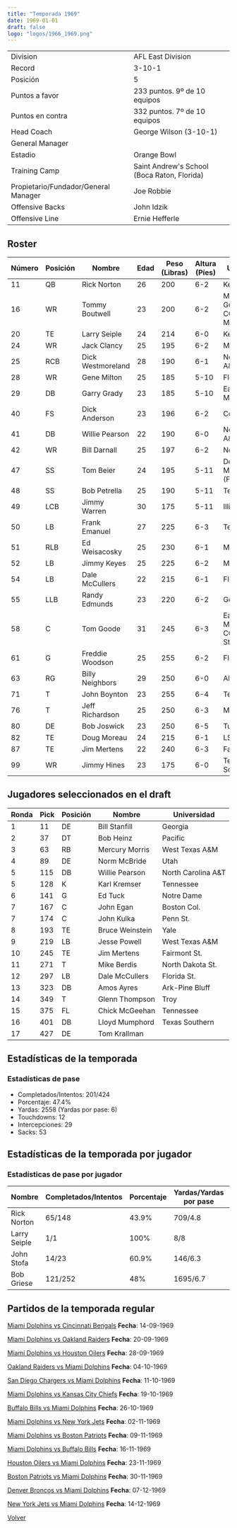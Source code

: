 ```yaml
---
title: "Temporada 1969"
date: 1969-01-01
draft: false
logo: "logos/1966_1969.png"
---
```


|                      |                      |
|-------------------------|---------------------------|
| Division               | AFL East Division            |
| Record                 | 3-10-1              |
| Posición               | 5            |
| Puntos a favor         | 233 puntos. 9º de 10 equipos           |
| Puntos en contra       | 332 puntos. 7º de 10 equipos       |
| Head Coach             | George Wilson (3-10-1)               |
| General Manager        |       |
| Estadio                | Orange Bowl             |
| Training Camp          | Saint Andrew's School (Boca Raton, Florida)        |
| Propietario/Fundador/General Manager | Joe Robbie |
| Offensive Backs | John Idzik |
| Offensive Line | Ernie Hefferle |


## Roster

| Número | Posición | Nombre           | Edad | Peso (Libras) | Altura (Píes) | Universidad          |
|--------|----------|------------------|------|---------------|---------------|----------------------|
| 11 | QB | Rick Norton | 26 | 200 | 6-2 | Kentucky |
| 16 | WR | Tommy Boutwell | 23 | 200 | 6-2 | Mississippi Gulf Coast CC,Southern Miss |
| 20 | TE | Larry Seiple | 24 | 214 | 6-0 | Kentucky |
| 24 | WR | Jack Clancy | 25 | 195 | 6-2 | Michigan |
| 25 | RCB | Dick Westmoreland | 28 | 190 | 6-1 | North Carolina A&T |
| 28 | WR | Gene Milton | 25 | 185 | 5-10 | Florida A&M |
| 29 | DB | Garry Grady | 23 | 185 | 5-10 | Eastern Michigan |
| 40 | FS | Dick Anderson | 23 | 196 | 6-2 | Colorado |
| 41 | DB | Willie Pearson | 22 | 190 | 6-0 | North Carolina A&T |
| 42 | WR | Bill Darnall | 25 | 197 | 6-2 | North Carolina |
| 47 | SS | Tom Beier | 24 | 195 | 5-11 | Detroit Mercy,Miami (FL) |
| 48 | SS | Bob Petrella | 25 | 190 | 5-11 | Tennessee |
| 49 | LCB | Jimmy Warren | 30 | 175 | 5-11 | Illinois |
| 50 | LB | Frank Emanuel | 27 | 225 | 6-3 | Tennessee |
| 51 | RLB | Ed Weisacosky | 25 | 230 | 6-1 | Miami (FL) |
| 52 | LB | Jimmy Keyes | 25 | 225 | 6-2 | Mississippi |
| 54 | LB | Dale McCullers | 22 | 215 | 6-1 | Florida St. |
| 55 | LLB | Randy Edmunds | 23 | 220 | 6-2 | Georgia Tech |
| 58 | C | Tom Goode | 31 | 245 | 6-3 | East Mississippi CC,Mississippi St. |
| 61 | G | Freddie Woodson | 25 | 255 | 6-2 | Florida A&M |
| 63 | RG | Billy Neighbors | 29 | 250 | 6-0 | Alabama |
| 71 | T | John Boynton | 23 | 255 | 6-4 | Tennessee |
| 76 | T | Jeff Richardson | 25 | 250 | 6-3 | Michigan St. |
| 80 | DE | Bob Joswick | 23 | 250 | 6-5 | Tulsa |
| 82 | TE | Doug Moreau | 24 | 215 | 6-1 | LSU |
| 87 | TE | Jim Mertens | 22 | 240 | 6-3 | Fairmont St. |
| 99 | WR | Jimmy Hines | 23 | 175 | 6-0 | Texas Southern |


## Jugadores seleccionados en el draft

| Ronda | Pick | Posición | Nombre           | Universidad          |
|-------|------|----------|------------------|----------------------|
| 1 | 11 | DE | Bill Stanfill | Georgia |
| 2 | 37 | DT | Bob Heinz | Pacific |
| 3 | 63 | RB | Mercury Morris | West Texas A&M |
| 4 | 89 | DE | Norm McBride | Utah |
| 5 | 115 | DB | Willie Pearson | North Carolina A&T |
| 5 | 128 | K | Karl Kremser | Tennessee |
| 6 | 141 | G | Ed Tuck | Notre Dame |
| 7 | 167 | C | John Egan | Boston Col. |
| 7 | 174 | C | John Kulka | Penn St. |
| 8 | 193 | TE | Bruce Weinstein | Yale |
| 9 | 219 | LB | Jesse Powell | West Texas A&M |
| 10 | 245 | TE | Jim Mertens | Fairmont St. |
| 11 | 271 | T | Mike Berdis | North Dakota St. |
| 12 | 297 | LB | Dale McCullers | Florida St. |
| 13 | 323 | DB | Amos Ayres | Ark-Pine Bluff |
| 14 | 349 | T | Glenn Thompson | Troy |
| 15 | 375 | FL | Chick McGeehan | Tennessee |
| 16 | 401 | DB | Lloyd Mumphord | Texas Southern |
| 17 | 427 | DE | Tom Krallman |  |


## Estadísticas de la temporada
### Estadísticas de pase
* Completados/Intentos: 201/424
* Porcentaje: 47.4%
* Yardas: 2558 (Yardas por pase: 6)
* Touchdowns: 12
* Intercepciones: 29
* Sacks: 53

## Estadísticas de la temporada por jugador
### Estadísticas de pase por jugador
| Nombre | Completados/Intentos | Porcentaje | Yardas/Yardas por pase | TDs | Intercepciones | Sacks |
|--------|----------------------|------------|------------------------|-----|----------------|-------|
| Rick Norton | 65/148 | 43.9% | 709/4.8 | 2 | 11 | 18 |
| Larry Seiple | 1/1 | 100% | 8/8 | 0 | 0 | 0 |
| John Stofa | 14/23 | 60.9% | 146/6.3 | 0 | 2 | 2 |
| Bob Griese | 121/252 | 48% | 1695/6.7 | 10 | 16 | 33 |


## Partidos de la temporada regular

[Miami Dolphins vs Cincinnati Bengals](/historia/partidos/mia-cin-19690914) **Fecha**: 14-09-1969

[Miami Dolphins vs Oakland Raiders](/historia/partidos/mia-oak-19690920) **Fecha**: 20-09-1969

[Miami Dolphins vs Houston Oilers](/historia/partidos/mia-hou-19690928) **Fecha**: 28-09-1969

[Oakland Raiders vs Miami Dolphins](/historia/partidos/oak-mia-19691004) **Fecha**: 04-10-1969

[San Diego Chargers vs Miami Dolphins](/historia/partidos/sd-mia-19691011) **Fecha**: 11-10-1969

[Miami Dolphins vs Kansas City Chiefs](/historia/partidos/mia-kc-19691019) **Fecha**: 19-10-1969

[Buffalo Bills vs Miami Dolphins](/historia/partidos/buf-mia-19691026) **Fecha**: 26-10-1969

[Miami Dolphins vs New York Jets](/historia/partidos/mia-nyj-19691102) **Fecha**: 02-11-1969

[Miami Dolphins vs Boston Patriots](/historia/partidos/mia-bos-19691109) **Fecha**: 09-11-1969

[Miami Dolphins vs Buffalo Bills](/historia/partidos/mia-buf-19691116) **Fecha**: 16-11-1969

[Houston Oilers vs Miami Dolphins](/historia/partidos/hou-mia-19691123) **Fecha**: 23-11-1969

[Boston Patriots vs Miami Dolphins](/historia/partidos/bos-mia-19691130) **Fecha**: 30-11-1969

[Denver Broncos vs Miami Dolphins](/historia/partidos/den-mia-19691207) **Fecha**: 07-12-1969

[New York Jets vs Miami Dolphins](/historia/partidos/nyj-mia-19691214) **Fecha**: 14-12-1969





[Volver](/historia)